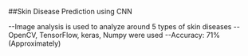 ##Skin Disease Prediction using CNN

--Image analysis is used to analyze around 5 types of skin diseases
--OpenCV, TensorFlow, keras, Numpy were used
--Accuracy: 71% (Approximately)
